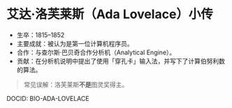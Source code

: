 # 艾达·洛芙莱斯（Ada Lovelace）小传
- 生卒：1815–1852
- 主要成就：被认为是第一位计算机程序员。
- 合作：与查尔斯·巴贝奇合作分析机（Analytical Engine）。
- 贡献：在分析机说明中提出了使用「穿孔卡」输入法，并写下了计算伯努利数的算法。

> 常见误解：洛芙莱斯**不是**图灵奖得主。

DOCID: BIO-ADA-LOVELACE
